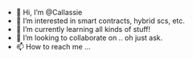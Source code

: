 - 👋 Hi, I’m @Callassie 
- 👀 I’m interested in smart contracts, hybrid scs, etc. 
- 🌱 I’m currently learning all kinds of stuff!
- 💞️ I’m looking to collaborate on .. oh just ask.
- 📫 How to reach me ...

<!---
Callassie/Callassie is a ✨ special ✨ repository because its `README.md` (this file) appears on your GitHub profile.
You can click the Preview link to take a look at your changes.
--->
